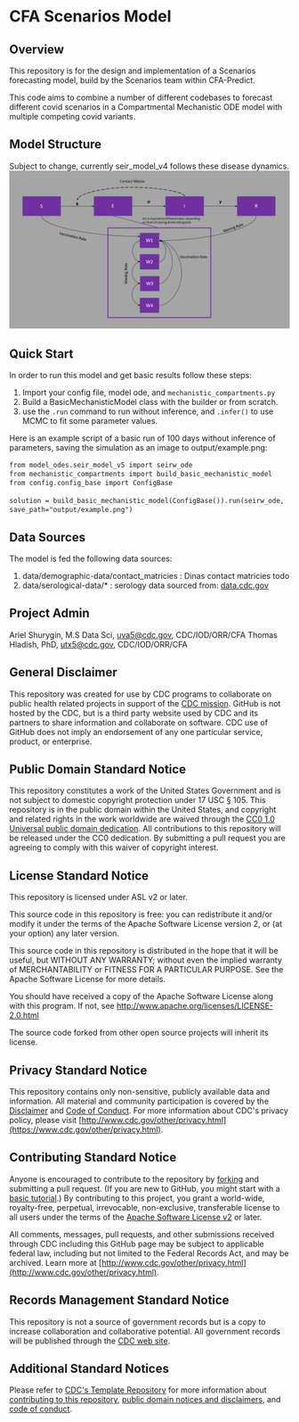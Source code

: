 # CFA Scenarios Model

## Overview

This repository is for the design and implementation of a Scenarios forecasting model, build by the Scenarios team within CFA-Predict.

This code aims to combine a number of different codebases to forecast different covid scenarios in a Compartmental Mechanistic ODE model with multiple competing covid variants.

## Model Structure

Subject to change, currently seir_model_v4 follows these disease dynamics.
![](/misc/seir_model_v4_diagram.png)

## Quick Start

In order to run this model and get basic results follow these steps:
1. Import your config file, model ode, and `mechanistic_compartments.py`
2. Build a BasicMechanisticModel class with the builder or from scratch.
3. use the `.run` command to run without inference, and `.infer()` to use MCMC to fit some parameter values.

Here is an example script of a basic run of 100 days without inference of parameters, saving the simulation as an image to output/example.png:
```
from model_odes.seir_model_v5 import seirw_ode
from mechanistic_compartments import build_basic_mechanistic_model
from config.config_base import ConfigBase

solution = build_basic_mechanistic_model(ConfigBase()).run(seirw_ode, save_path="output/example.png")
```

## Data Sources

The model is fed the following data sources:
1. data/demographic-data/contact_matricies : Dinas contact matricies todo
2. data/serological-data/* : serology data sourced from: [data.cdc.gov](https://data.cdc.gov/Laboratory-Surveillance/Nationwide-Commercial-Laboratory-Seroprevalence-Su/d2tw-32xv)

## Project Admin

Ariel Shurygin, M.S Data Sci, uva5@cdc.gov, CDC/IOD/ORR/CFA
Thomas Hladish, PhD, utx5@cdc.gov, CDC/IOD/ORR/CFA

## General Disclaimer
This repository was created for use by CDC programs to collaborate on public health related projects in support of the [CDC mission](https://www.cdc.gov/about/organization/mission.htm).  GitHub is not hosted by the CDC, but is a third party website used by CDC and its partners to share information and collaborate on software. CDC use of GitHub does not imply an endorsement of any one particular service, product, or enterprise.

## Public Domain Standard Notice
This repository constitutes a work of the United States Government and is not
subject to domestic copyright protection under 17 USC § 105. This repository is in
the public domain within the United States, and copyright and related rights in
the work worldwide are waived through the [CC0 1.0 Universal public domain dedication](https://creativecommons.org/publicdomain/zero/1.0/).
All contributions to this repository will be released under the CC0 dedication. By
submitting a pull request you are agreeing to comply with this waiver of
copyright interest.

## License Standard Notice
This repository is licensed under ASL v2 or later.

This source code in this repository is free: you can redistribute it and/or modify it under
the terms of the Apache Software License version 2, or (at your option) any
later version.

This source code in this repository is distributed in the hope that it will be useful, but WITHOUT ANY
WARRANTY; without even the implied warranty of MERCHANTABILITY or FITNESS FOR A
PARTICULAR PURPOSE. See the Apache Software License for more details.

You should have received a copy of the Apache Software License along with this
program. If not, see http://www.apache.org/licenses/LICENSE-2.0.html

The source code forked from other open source projects will inherit its license.

## Privacy Standard Notice
This repository contains only non-sensitive, publicly available data and
information. All material and community participation is covered by the
[Disclaimer](https://github.com/CDCgov/template/blob/master/DISCLAIMER.md)
and [Code of Conduct](https://github.com/CDCgov/template/blob/master/code-of-conduct.md).
For more information about CDC's privacy policy, please visit [http://www.cdc.gov/other/privacy.html](https://www.cdc.gov/other/privacy.html).

## Contributing Standard Notice
Anyone is encouraged to contribute to the repository by [forking](https://help.github.com/articles/fork-a-repo)
and submitting a pull request. (If you are new to GitHub, you might start with a
[basic tutorial](https://help.github.com/articles/set-up-git).) By contributing
to this project, you grant a world-wide, royalty-free, perpetual, irrevocable,
non-exclusive, transferable license to all users under the terms of the
[Apache Software License v2](http://www.apache.org/licenses/LICENSE-2.0.html) or
later.

All comments, messages, pull requests, and other submissions received through
CDC including this GitHub page may be subject to applicable federal law, including but not limited to the Federal Records Act, and may be archived. Learn more at [http://www.cdc.gov/other/privacy.html](http://www.cdc.gov/other/privacy.html).

## Records Management Standard Notice
This repository is not a source of government records but is a copy to increase
collaboration and collaborative potential. All government records will be
published through the [CDC web site](http://www.cdc.gov).

## Additional Standard Notices
Please refer to [CDC's Template Repository](https://github.com/CDCgov/template)
for more information about [contributing to this repository](https://github.com/CDCgov/template/blob/master/CONTRIBUTING.md),
[public domain notices and disclaimers](https://github.com/CDCgov/template/blob/master/DISCLAIMER.md),
and [code of conduct](https://github.com/CDCgov/template/blob/master/code-of-conduct.md).
